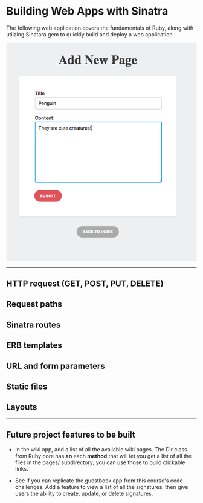 # Building Web Apps with Sinatra

The following web application covers the fundamentals of Ruby, along with utilzing Sinatara gem to quickly build and deploy a web application.

![alt text](https://github.com/xboudsady/treehouse-webapps-sinatra/blob/master/new-age.png)

---

## HTTP request (GET, POST, PUT, DELETE)

## Request paths

## Sinatra routes

## ERB templates

## URL and form parameters

## Static files

## Layouts
---

## Future project features to be built

* In the wiki app, add a list of all the available wiki pages. The Dir class from Ruby core has **an** each **method** that will let you get a list of all the files in the pages/ subdirectory; you can use those to build clickable links.

* See if you can replicate the guestbook app from this course's code challenges. Add a feature to view a list of all the signatures, then give users the ability to create, update, or delete signatures.